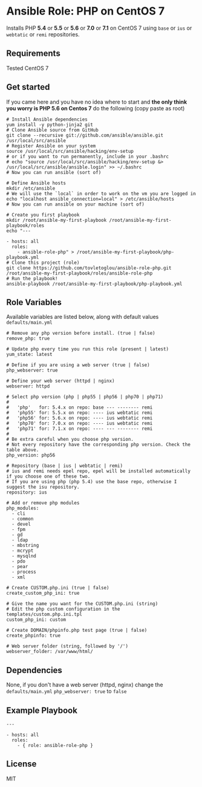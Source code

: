 # Ansible Role: PHP on CentOS 7

Installs PHP **5.4** or **5.5** or **5.6** or **7.0** or **7.1** on CentOS 7 using `base` or `ius` or `webtatic` or `remi` repositories.

## Requirements

Tested CentOS 7

## Get started

If you came here and you have no idea where to start and **the only think you worry is PHP 5.6 on Centos 7** do the following (copy paste as root)

    # Install Ansible dependencies
    yum install -y python-jinja2 git
    # Clone Ansible source from GitHub
    git clone --recursive git://github.com/ansible/ansible.git /usr/local/src/ansible
    # Register Ansible on your system
    source /usr/local/src/ansible/hacking/env-setup
    # or if you want to run permanently, include in your .bashrc
    # echo "source /usr/local/src/ansible/hacking/env-setup &> /usr/local/src/ansible/ansible.login" >> ~/.bashrc
    # Now you can run ansible (sort of)

    # Define Ansible hosts
    mkdir /etc/ansible
    # We will use the `local` in order to work on the vm you are logged in
    echo "localhost ansible_connection=local" > /etc/ansible/hosts
    # Now you can run ansible on your machine (sort of)

    # Create you first playbook
    mkdir /root/ansible-my-first-playbook /root/ansible-my-first-playbook/roles
    echo "---
    
    - hosts: all
      roles:
        - ansible-role-php" > /root/ansible-my-first-playbook/php-playbook.yml
    # Clone this project (role)
    git clone https://github.com/tovletoglou/ansible-role-php.git /root/ansible-my-first-playbook/roles/ansible-role-php
    # Run the playbook!
    ansible-playbook /root/ansible-my-first-playbook/php-playbook.yml

## Role Variables

Available variables are listed below, along with default values `defaults/main.yml`

    # Remove any php version before install. (true | false)
    remove_php: true

    # Update php every time you run this role (present | latest)
    yum_state: latest

    # Define if you are using a web server (true | false)
    php_webserver: true

    # Define your web server (httpd | nginx)
    webserver: httpd

    # Select php version (php | php55 | php56 | php70 | php71)
    #
    #   'php'   for: 5.4.x on repo: base --- -------- remi
    #   'php55' for: 5.5.x on repo: ---- ius webtatic remi
    #   'php56' for: 5.6.x on repo: ---- ius webtatic remi
    #   'php70' for: 7.0.x on repo: ---- ius webtatic remi
    #   'php71' for: 7.1.x on repo: ---- --- -------- remi
    #
    # Be extra careful when you choose php version.
    # Not every repository have the corresponding php version. Check the table above.
    php_version: php56

    # Repository (base | ius | webtatic | remi)
    # ius and remi needs epel repo, epel will be installed automatically if you choose one of these two.
    # If you are using php (php 5.4) use the base repo, otherwise I suggest the isu repository.
    repository: ius

    # Add or remove php modules
    php_modules:
      - cli
      - common
      - devel
      - fpm
      - gd
      - ldap
      - mbstring
      - mcrypt
      - mysqlnd
      - pdo
      - pear
      - process
      - xml

    # Create CUSTOM.php.ini (true | false)
    create_custom_php_ini: true

    # Give the name you want for the CUSTOM.php.ini (string)
    # Edit the php custom configuration in the templates/custom.php.ini.tpl
    custom_php_ini: custom

    # Create DOMAIN/phpinfo.php test page (true | false)
    create_phpinfo: true

    # Web server folder (string, followed by '/')
    webserver_folder: /var/www/html/

## Dependencies

None, if you don't have a web server (httpd, nginx) change the `defaults/main.yml`  `php_webserver: true` to `false`

## Example Playbook

    ---

    - hosts: all
      roles:
        - { role: ansible-role-php }

## License

MIT
